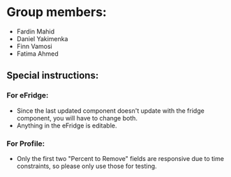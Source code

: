 # Group members:

- Fardin Mahid
- Daniel Yakimenka
- Finn Vamosi
- Fatima Ahmed

## Special instructions:

### For eFridge:
- Since the last updated component doesn't update with the fridge component, you will have to change both.
- Anything in the eFridge is editable.

### For Profile:
- Only the first two "Percent to Remove" fields are responsive due to time constraints, so please only use those for testing.
